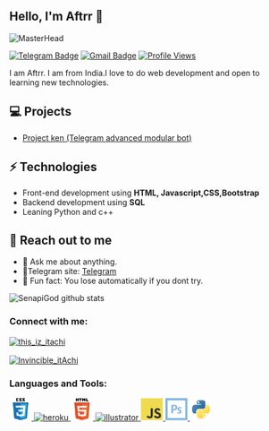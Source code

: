 <h2> Hello, I'm Aftrr 🔱</h2>

![MasterHead](https://images.wallpapersden.com/image/download/itachi-vs-sasuke-4k-naruto_bGlmZWiUmZqaraWkpJRnamtlrWZlZ2k.jpg)

 [![Telegram Badge](https://img.shields.io/badge/Telegram-blue?style=flat-square&logo=Telegram&logoColor=white&link=https://www.t.me/Ft999_eXe)](https://www.t.me/Ft999_eXe) 
[![Gmail Badge](https://img.shields.io/badge/-Gmail-Red?style=flat-square&logo=Gmail&logoColor=white&link=mailto:labtechnical40@gmail.com)](mailto:labtechnical40@gmail.com)
[![Profile Views](https://gpvc.arturio.dev/SenapiGod)](https://github.com/SenapiGod)

I am Aftrr. I am from India.I love to do web development and open to learning new technologies.

## 💻 Projects
* [Project ken (Telegram advanced modular bot)](https://SenapiGod.github.io/kanekixobot999)

## ⚡ Technologies 
- Front-end development using **HTML, Javascript,CSS,Bootstrap**
- Backend development using **SQL** 
- Leaning Python and c++

## 👋 Reach out to me 
- 💬 Ask me about anything.
- 🍁Telegram site: [Telegram](https://t.me/Ft999_exe)
- 💎 Fun fact: You lose automatically if you dont try.

![SenapiGod github stats](https://github-readme-stats.vercel.app/api?username=SenapiGod&hide=["issues"]&show_icons=true)

<h3 align="left">Connect with me:</h3>
<p align="left">
<a href="https://instagram.com/this_iz_itachi" target="blank"><img align="center" src="https://raw.githubusercontent.com/rahuldkjain/github-profile-readme-generator/master/src/images/icons/Social/instagram.svg" alt="this_iz_itachi" height="30" width="40" /></a>
</p> <p align="left"> <a href="https://t.me/Invincible_itAchi" target="blank"><img align="center" src="https://upload.wikimedia.org/wikipedia/commons/8/82/Telegram_logo.svg" alt="Invincible_itAchi" height="30" width="40" /></a>
</p> 




<h3 align="left">Languages and Tools:</h3>
<p align="left"> <a href="https://www.w3schools.com/css/" target="_blank" rel="noreferrer"> <img src="https://raw.githubusercontent.com/devicons/devicon/master/icons/css3/css3-original-wordmark.svg" alt="css3" width="40" height="40"/> </a> <a href="https://heroku.com" target="_blank" rel="noreferrer"> <img src="https://www.vectorlogo.zone/logos/heroku/heroku-icon.svg" alt="heroku" width="40" height="40"/> </a> <a href="https://www.w3.org/html/" target="_blank" rel="noreferrer"> <img src="https://raw.githubusercontent.com/devicons/devicon/master/icons/html5/html5-original-wordmark.svg" alt="html5" width="40" height="40"/> </a> <a href="https://www.adobe.com/in/products/illustrator.html" target="_blank" rel="noreferrer"> <img src="https://www.vectorlogo.zone/logos/adobe_illustrator/adobe_illustrator-icon.svg" alt="illustrator" width="40" height="40"/> </a> <a href="https://developer.mozilla.org/en-US/docs/Web/JavaScript" target="_blank" rel="noreferrer"> <img src="https://raw.githubusercontent.com/devicons/devicon/master/icons/javascript/javascript-original.svg" alt="javascript" width="40" height="40"/> </a> <a href="https://www.photoshop.com/en" target="_blank" rel="noreferrer"> <img src="https://raw.githubusercontent.com/devicons/devicon/master/icons/photoshop/photoshop-line.svg" alt="photoshop" width="40" height="40"/> </a> <a href="https://www.python.org" target="_blank" rel="noreferrer"> <img src="https://raw.githubusercontent.com/devicons/devicon/master/icons/python/python-original.svg" alt="python" width="40" height="40"/> </a> </p>
